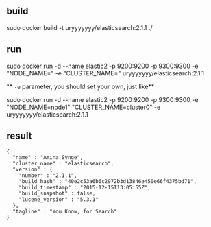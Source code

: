 
## build

sudo docker build -t uryyyyyyy/elasticsearch:2.1.1 ./

## run

sudo docker run -d --name elastic2 -p 9200:9200 -p 9300:9300 -e "NODE_NAME=<nodeName>" -e "CLUSTER_NAME=<clusterName>" uryyyyyyy/elasticsearch:2.1.1

** `-e` parameter, you should set your own, just like**

sudo docker run -d --name elastic2 -p 9200:9200 -p 9300:9300 -e "NODE_NAME=node1" "CLUSTER_NAME=cluster0" -e uryyyyyyy/elasticsearch:2.1.1


## result

```
{
  "name" : "Amina Synge",
  "cluster_name" : "elasticsearch",
  "version" : {
    "number" : "2.1.1",
    "build_hash" : "40e2c53a6b6c2972b3d13846e450e66f4375bd71",
    "build_timestamp" : "2015-12-15T13:05:55Z",
    "build_snapshot" : false,
    "lucene_version" : "5.3.1"
  },
  "tagline" : "You Know, for Search"
}
```
